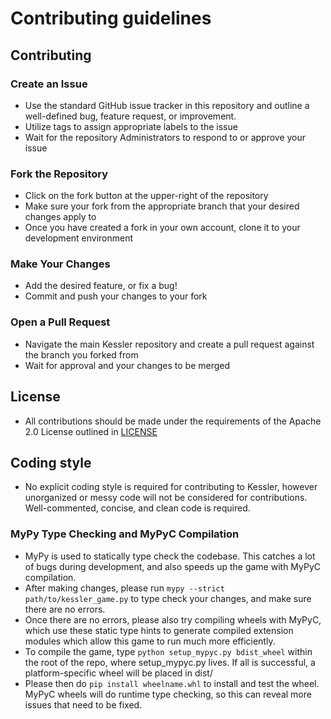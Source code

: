 # Contributing guidelines

## Contributing

### Create an Issue
- Use the standard GitHub issue tracker in this repository and outline a well-defined bug, feature request, or 
improvement.
- Utilize tags to assign appropriate labels to the issue
- Wait for the repository Administrators to respond to or approve your issue

### Fork the Repository
- Click on the fork button at the upper-right of the repository
- Make sure your fork from the appropriate branch that your desired changes apply to
- Once you have created a fork in your own account, clone it to your development environment

### Make Your Changes
- Add the desired feature, or fix a bug!
- Commit and push your changes to your fork

### Open a Pull Request
- Navigate the main Kessler repository and create a pull request against the branch you forked from
- Wait for approval and your changes to be merged

## License
- All contributions should be made under the requirements of the Apache 2.0 License outlined in [LICENSE](LICENSE)

## Coding style
- No explicit coding style is required for contributing to Kessler, however unorganized or messy code will not be
considered for contributions. Well-commented, concise, and clean code is required.

### MyPy Type Checking and MyPyC Compilation
- MyPy is used to statically type check the codebase. This catches a lot of bugs during development, and also speeds up the game with MyPyC compilation.
- After making changes, please run `mypy --strict path/to/kessler_game.py` to type check your changes, and make sure there are no errors.
- Once there are no errors, please also try compiling wheels with MyPyC, which use these static type hints to generate compiled extension modules which allow this game to run much more efficiently.
- To compile the game, type `python setup_mypyc.py bdist_wheel` within the root of the repo, where setup_mypyc.py lives. If all is successful, a platform-specific wheel will be placed in dist/
- Please then do `pip install wheelname.whl` to install and test the wheel. MyPyC wheels will do runtime type checking, so this can reveal more issues that need to be fixed.
